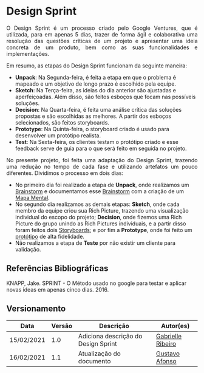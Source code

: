 # Design Sprint

<p align="justify">O Design Sprint é um processo criado pelo Google Ventures, que é utilizada, para em apenas 5 dias, trazer de forma ágil e colaborativa uma resolução das questões críticas de um projeto e apresentar uma ideia concreta de um produto, bem como as suas funcionalidades e implementações.</p>

<p align="justify">Em resumo, as etapas do Design Sprint funcionam da seguinte maneira:</p>

- **Unpack**: Na Segunda-feira, é feita a etapa em que o problema é mapeado e um objetivo de longo prazo é escolhido pela equipe.     
- **Sketch**: Na Terça-feira, as ideias do dia anterior são ajustadas e aperfeiçoadas. Além disso, são feitos esboços que focam nas possíveis soluções.     
- **Decision**: Na Quarta-feira, é feita uma análise crítica das soluções propostas e são escolhidas as melhores. A partir dos esboços selecionados, são feitos storyboards.    
- **Prototype**: Na Quinta-feira, o storyboard criado é usado para desenvolver um protótipo realista.     
- **Test**: Na Sexta-feira, os clientes testam o protótipo criado e esse feedback serve de guia para o que será feito em seguida no projeto.   

<p align="justify">No presente projeto, foi feita uma adaptação do Design Sprint, trazendo uma redução no tempo de cada fase e utilizando artefatos um pouco diferentes. Dividimos o processo em dois dias:</p>

- No primeiro dia foi realizado a etapa de **Unpack**, onde realizamos um [Brainstorm](/entrega1/desing_sprint/brainstorm.md) e documentamos esse [Brainstorm](/entrega1/desing_sprint/brainstorm.md) com a criação de um [Mapa Mental](/entrega1/desing_sprint/mapa_mental.md).
- No segundo dia realizamos as demais etapas: **Sketch**, onde cada membro da equipe criou sua Rich Picture, trazendo uma visualização individual do escopo do projeto; **Decision**, onde fizemos uma Rich Picture do grupo unindo as Rich Pictures individuais, e a partir disso foram feitos dois [Storyboards](/entrega1/desing_sprint/Storyboard.md); e por fim a **Prototype**, onde foi feito um [protótipo](/entrega1/prototipo.md) de alta fidelidade. 
- Não realizamos a etapa de **Teste** por não existir um cliente para validação.

## Referências Bibliográficas

KNAPP, Jake. SPRINT - O Método usado no google para testar e aplicar novas ideas em apenas cinco dias. 2016. 

## Versionamento
| Data | Versão | Descrição | Autor(es) |
|------|------|------|------|
|15/02/2021|1.0|Adiciona descrição do Design Sprint|[Gabrielle Ribeiro](https://github.com/Gabrielle-Ribeiro)|
|16/02/2021|1.1|Atualização do documento|[Gustavo Afonso](https://github.com/GustavoAPS)|